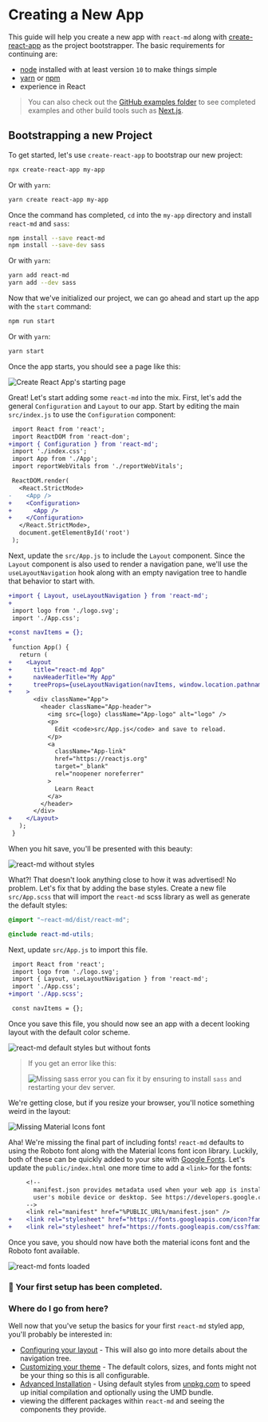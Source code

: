 # Creating a New App

This guide will help you create a new app with `react-md` along with
[create-react-app] as the project bootstrapper. The basic requirements for
continuing are:

- [node] installed with at least version `10` to make things simple
- [yarn] or [npm]
- experience in React

> You can also check out the
> [GitHub examples folder]({{GITHUB_URL}}/tree/main/examples) to see completed
> examples and other build tools such as [Next.js](https://nextjs.org/).

## Bootstrapping a new Project

To get started, let's use `create-react-app` to bootstrap our new project:

```sh
npx create-react-app my-app
```

Or with `yarn`:

```sh
yarn create react-app my-app
```

Once the command has completed, `cd` into the `my-app` directory and install
`react-md` and `sass`:

```sh
npm install --save react-md
npm install --save-dev sass
```

Or with `yarn`:

```sh
yarn add react-md
yarn add --dev sass
```

Now that we've initialized our project, we can go ahead and start up the app
with the `start` command:

```sh
npm run start
```

Or with `yarn`:

```sh
yarn start
```

Once the app starts, you should see a page like this:

![Create React App's starting page](/creating-a-new-app-1.png)

Great! Let's start adding some `react-md` into the mix. First, let's add the
general `Configuration` and `Layout` to our app. Start by editing the main
`src/index.js` to use the `Configuration` component:

```diff
 import React from 'react';
 import ReactDOM from 'react-dom';
+import { Configuration } from 'react-md';
 import './index.css';
 import App from './App';
 import reportWebVitals from './reportWebVitals';

 ReactDOM.render(
   <React.StrictMode>
-    <App />
+    <Configuration>
+      <App />
+    </Configuration>
   </React.StrictMode>,
   document.getElementById('root')
 );
```

Next, update the `src/App.js` to include the `Layout` component. Since the
`Layout` component is also used to render a navigation pane, we'll use the
`useLayoutNavigation` hook along with an empty navigation tree to handle that
behavior to start with.

```diff
+import { Layout, useLayoutNavigation } from 'react-md';
+
 import logo from './logo.svg';
 import './App.css';

+const navItems = {};
+
 function App() {
   return (
+    <Layout
+      title="react-md App"
+      navHeaderTitle="My App"
+      treeProps={useLayoutNavigation(navItems, window.location.pathname)}
+    >
       <div className="App">
         <header className="App-header">
           <img src={logo} className="App-logo" alt="logo" />
           <p>
             Edit <code>src/App.js</code> and save to reload.
           </p>
           <a
             className="App-link"
             href="https://reactjs.org"
             target="_blank"
             rel="noopener noreferrer"
           >
             Learn React
           </a>
         </header>
       </div>
+    </Layout>
   );
 }
```

When you hit save, you'll be presented with this beauty:

![react-md without styles](/creating-a-new-app-2.png)

What?! That doesn't look anything close to how it was advertised! No problem.
Let's fix that by adding the base styles. Create a new file `src/App.scss` that
will import the `react-md` scss library as well as generate the default styles:

```scss
@import "~react-md/dist/react-md";

@include react-md-utils;
```

Next, update `src/App.js` to import this file.

```diff
 import React from 'react';
 import logo from './logo.svg';
 import { Layout, useLayoutNavigation } from 'react-md';
 import './App.css';
+import './App.scss';

 const navItems = {};
```

Once you save this file, you should now see an app with a decent looking layout
with the default color scheme.

![react-md default styles but without fonts](/creating-a-new-app-3.png)

> If you get an error like this:
>
> ![Missing sass error](/creating-a-new-app-sass-error.png) you can fix it by
> ensuring to install `sass` and restarting your dev server.

We're getting close, but if you resize your browser, you'll notice something
weird in the layout:

![Missing Material Icons font](/creating-a-new-app-missing-icon-font.png)

Aha! We're missing the final part of including fonts! `react-md` defaults to
using the Roboto font along with the Material Icons font icon library. Luckily,
both of these can be quickly added to your site with [Google Fonts]. Let's
update the `public/index.html` one more time to add a `<link>` for the fonts:

```diff
     <!--
       manifest.json provides metadata used when your web app is installed on a
       user's mobile device or desktop. See https://developers.google.com/web/fundamentals/web-app-manifest/
     -->
     <link rel="manifest" href="%PUBLIC_URL%/manifest.json" />
+    <link rel="stylesheet" href="https://fonts.googleapis.com/icon?family=Material+Icons" />
+    <link rel="stylesheet" href="https://fonts.googleapis.com/css?family=Roboto:400,500:700&display=swap" />
```

Once you save, you should now have both the material icons font and the Roboto
font available.

![react-md fonts loaded](/creating-a-new-app-complete.png)

### :tada: Your first setup has been completed.

### Where do I go from here?

Well now that you've setup the basics for your first `react-md` styled app,
you'll probably be interested in:

- [Configuring your layout] - This will also go into more details about the
  navigation tree.
- [Customizing your theme] - The default colors, sizes, and fonts might not be
  your thing so this is all configurable.
- [Advanced Installation] - Using default styles from [unpkg.com] to speed up
  initial compilation and optionally using the UMD bundle.
- viewing the different packages within `react-md` and seeing the components
  they provide.

[node]: https://nodejs.org
[npm]: https://docs.npmjs.com/about-npm/
[yarn]: https://yarnpkg.com
[roboto font]: https://fonts.google.com/specimen/Roboto
[google fonts]: https://fonts.google.com/
[material icons font]: https://material.io/resources/icons/
[create-react-app]: https://reactjs.org/docs/create-a-new-react-app.html
[unpkg.com]: https://unpkg.com
[configuring your layout]: /guides/configuring-your-layout
[customizing your theme]: /guides/customizing-your-theme
[advanced installation]: /guides/advanced-installation
